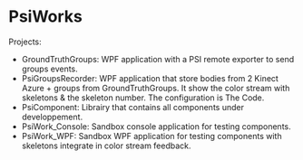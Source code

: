 # PsiWorks
Projects:
- GroundTruthGroups: WPF application with a PSI remote exporter to send groups events.
- PsiGroupsRecorder: WPF application that store bodies from 2 Kinect Azure + groups from GroundTruthGroups. It show the color stream with skeletons & the skeleton number.
                      The configuration is The Code.
- PsiComponent: Librairy that contains all components under developpement.
- PsiWork_Console: Sandbox console application for testing components.
- PsiWork_WPF: Sandbox WPF application for testing components with skeletons integrate in color stream feedback.
